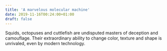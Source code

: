 ```yaml
---
title: 'A marvelous molecular machine'
date: 2019-11-16T00:24:00+01:00
draft: false
---
```


Squids, octopuses and cuttlefish are undisputed masters of deception and camouflage. Their extraordinary ability to change color, texture and shape is unrivaled, even by modern technology.